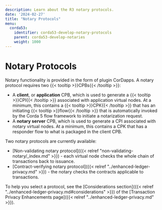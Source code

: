 ```yaml
---
description: Learn about the R3 notary protocols.
date: '2024-02-27'
title: "Notary Protocols"
menu:
  corda53:
    identifier: corda53-develop-notary-protocols
    parent: corda53-develop-notaries
    weight: 1000
---
```

# Notary Protocols

Notary functionality is provided in the form of plugin CorDapps. A notary protocol requires two {{< tooltip >}}CPBs{{< /tooltip >}}:

* A **client**, or **application** CPB, which is used to generate a {{< tooltip >}}CPI{{< /tooltip >}} associated with application virtual nodes. At a minimum, this contains a {{< tooltip >}}CPK{{< /tooltip >}} that has an initiating {{< tooltip >}}flow{{< /tooltip >}} that is automatically invoked by the Corda 5 flow framework to initiate a notarization request.
* A **notary server** CPB, which is used to generate a CPI associated with notary virtual nodes. At a minimum, this contains a CPK that has a responder flow to what is packaged in the client CPB.

Two notary protocols are currently available:

* [Non-validating notary protocol]({{< relref "non-validating-notary/_index.md" >}}) - each virtual node checks the whole chain of transactions back to issuance.
* [Contract-verifying notary protocol]({{< relref "../enhanced-ledger-privacy.md" >}}) - the notary checks the contracts applicable to transactions.

To help you select a protocol, see the [Considerations section]({{< relref "../enhanced-ledger-privacy.md#considerations" >}})  of the [Transaction Privacy Enhancements page]({{< relref "../enhanced-ledger-privacy.md" >}}).
